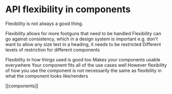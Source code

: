 # API flexibility in components

Flexibility is not always a good thing.

Flexibility allows for more footguns that need to be handled
Flexibility can go against consistency, which in a design system is important
    e.g. don't want to allow any size text in a heading, it needs to be restricted
Different levels of restriction for different components

Flexibility in how things used is good too
Makes your components usable everywhere
Your component fits all of the use cases well
However flexibility of how you use the component is not necessarily the same as flexibility in what the component looks like/renders

[[components]]